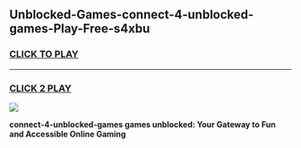 
## Unblocked-Games-connect-4-unblocked-games-Play-Free-s4xbu
<h3>
<a href="https://premium76.site?title=connect-4-unblocked-games&ref=15A">CLICK TO PLAY</a></h3>
<hr>

<h3>
<a href="https://premium76.site?title=connect-4-unblocked-games&ref=15A">CLICK 2 PLAY</a>
  
</h3>

<a href="https://premium76.site?title=connect-4-unblocked-games&ref=15A"><img src="https://clearcache.store/games.png"></a>


**connect-4-unblocked-games games unblocked: Your Gateway to Fun and Accessible Online Gaming**
